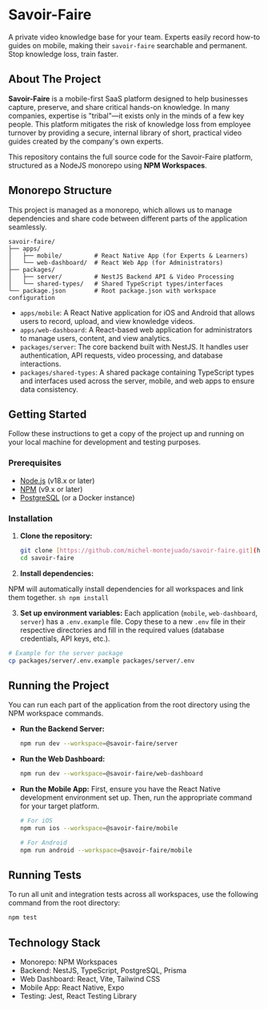 # Savoir-Faire

A private video knowledge base for your team. Experts easily record how-to guides on mobile, making their `savoir-faire` searchable and permanent. Stop knowledge loss, train faster.

## About The Project

**Savoir-Faire** is a mobile-first SaaS platform designed to help businesses capture, preserve, and share critical hands-on knowledge. In many companies, expertise is "tribal"—it exists only in the minds of a few key people. This platform mitigates the risk of knowledge loss from employee turnover by providing a secure, internal library of short, practical video guides created by the company's own experts.

This repository contains the full source code for the Savoir-Faire platform, structured as a NodeJS monorepo using **NPM Workspaces**.

## Monorepo Structure

This project is managed as a monorepo, which allows us to manage dependencies and share code between different parts of the application seamlessly.

```text
savoir-faire/
├── apps/
│   ├── mobile/         # React Native App (for Experts & Learners)
│   └── web-dashboard/  # React Web App (for Administrators)
├── packages/
│   ├── server/         # NestJS Backend API & Video Processing
│   └── shared-types/   # Shared TypeScript types/interfaces
└── package.json        # Root package.json with workspace configuration
```

* `apps/mobile`: A React Native application for iOS and Android that allows users to record, upload, and view knowledge videos.
* `apps/web-dashboard`: A React-based web application for administrators to manage users, content, and view analytics.
* `packages/server`: The core backend built with NestJS. It handles user authentication, API requests, video processing, and database interactions.
* `packages/shared-types`: A shared package containing TypeScript types and interfaces used across the server, mobile, and web apps to ensure data consistency.

## Getting Started

Follow these instructions to get a copy of the project up and running on your local machine for development and testing purposes.

### Prerequisites

* [Node.js](https://nodejs.org/) (v18.x or later)
* [NPM](https://www.npmjs.com/) (v9.x or later)
* [PostgreSQL](https://www.postgresql.org/) (or a Docker instance)

### Installation

1.  **Clone the repository:**

    ```sh
    git clone [https://github.com/michel-montejuado/savoir-faire.git](https://github.com/your-username/savoir-faire.git)
    cd savoir-faire
    ```

2.  **Install dependencies:**

NPM will automatically install dependencies for all workspaces and link them together.
    ```sh
    npm install
    ```

3.  **Set up environment variables:**
    Each application (`mobile`, `web-dashboard`, `server`) has a `.env.example` file. Copy these to a new `.env` file in their respective directories and fill in the required values (database credentials, API keys, etc.).

```sh
# Example for the server package
cp packages/server/.env.example packages/server/.env
```

## Running the Project

You can run each part of the application from the root directory using the NPM workspace commands.

* **Run the Backend Server:**
    ```sh
    npm run dev --workspace=@savoir-faire/server
    ```

* **Run the Web Dashboard:**
    ```sh
    npm run dev --workspace=@savoir-faire/web-dashboard
    ```

* **Run the Mobile App:**
    First, ensure you have the React Native development environment set up. Then, run the appropriate command for your target platform.
    ```sh
    # For iOS
    npm run ios --workspace=@savoir-faire/mobile

    # For Android
    npm run android --workspace=@savoir-faire/mobile
    ```

## Running Tests

To run all unit and integration tests across all workspaces, use the following command from the root directory:

```sh
npm test
```

## Technology Stack

- Monorepo: NPM Workspaces
- Backend: NestJS, TypeScript, PostgreSQL, Prisma
- Web Dashboard: React, Vite, Tailwind CSS
- Mobile App: React Native, Expo
- Testing: Jest, React Testing Library

